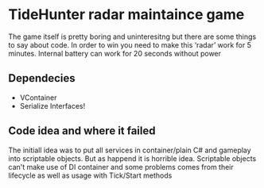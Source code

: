 # TideHunter radar maintaince game

The game itself is pretty boring and uninteresitng but there are some things to say about code.
In order to win you need to make this ‘radar’ work for 5 minutes. Internal battery can work for 20 seconds without power
## Dependecies
- VContainer
- Serialize Interfaces!

## Code idea and where it failed
The initiall idea was to put all services in container/plain C# and gameplay into scriptable objects. But as happend it is horrible idea. Scriptable objects can't make use of DI container and some problems comes from their lifecycle as well as usage with Tick/Start methods
